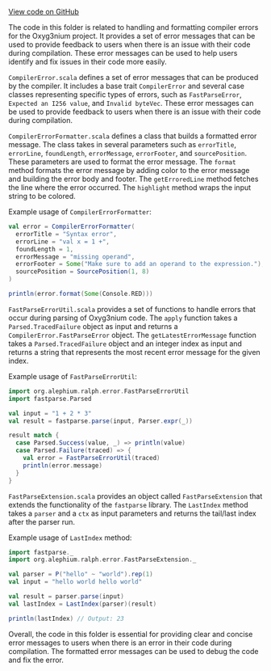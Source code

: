 [View code on GitHub](https://github.com/alephium/alephium/.autodoc/docs/json/ralph/src/main/scala/org/alephium/ralph/error)

The code in this folder is related to handling and formatting compiler errors for the Oxyg3nium project. It provides a set of error messages that can be used to provide feedback to users when there is an issue with their code during compilation. These error messages can be used to help users identify and fix issues in their code more easily.

`CompilerError.scala` defines a set of error messages that can be produced by the compiler. It includes a base trait `CompilerError` and several case classes representing specific types of errors, such as `FastParseError`, `Expected an I256 value`, and `Invalid byteVec`. These error messages can be used to provide feedback to users when there is an issue with their code during compilation.

`CompilerErrorFormatter.scala` defines a class that builds a formatted error message. The class takes in several parameters such as `errorTitle`, `errorLine`, `foundLength`, `errorMessage`, `errorFooter`, and `sourcePosition`. These parameters are used to format the error message. The `format` method formats the error message by adding color to the error message and building the error body and footer. The `getErroredLine` method fetches the line where the error occurred. The `highlight` method wraps the input string to be colored.

Example usage of `CompilerErrorFormatter`:

```scala
val error = CompilerErrorFormatter(
  errorTitle = "Syntax error",
  errorLine = "val x = 1 +",
  foundLength = 1,
  errorMessage = "missing operand",
  errorFooter = Some("Make sure to add an operand to the expression."),
  sourcePosition = SourcePosition(1, 8)
)

println(error.format(Some(Console.RED)))
```

`FastParseErrorUtil.scala` provides a set of functions to handle errors that occur during parsing of Oxyg3nium code. The `apply` function takes a `Parsed.TracedFailure` object as input and returns a `CompilerError.FastParseError` object. The `getLatestErrorMessage` function takes a `Parsed.TracedFailure` object and an integer index as input and returns a string that represents the most recent error message for the given index.

Example usage of `FastParseErrorUtil`:

```scala
import org.alephium.ralph.error.FastParseErrorUtil
import fastparse.Parsed

val input = "1 + 2 * 3"
val result = fastparse.parse(input, Parser.expr(_))

result match {
  case Parsed.Success(value, _) => println(value)
  case Parsed.Failure(traced) => {
    val error = FastParseErrorUtil(traced)
    println(error.message)
  }
}
```

`FastParseExtension.scala` provides an object called `FastParseExtension` that extends the functionality of the `fastparse` library. The `LastIndex` method takes a `parser` and a `ctx` as input parameters and returns the tail/last index after the parser run.

Example usage of `LastIndex` method:

```scala
import fastparse._
import org.alephium.ralph.error.FastParseExtension._

val parser = P("hello" ~ "world").rep(1)
val input = "hello world hello world"

val result = parser.parse(input)
val lastIndex = LastIndex(parser)(result)

println(lastIndex) // Output: 23
```

Overall, the code in this folder is essential for providing clear and concise error messages to users when there is an error in their code during compilation. The formatted error messages can be used to debug the code and fix the error.
